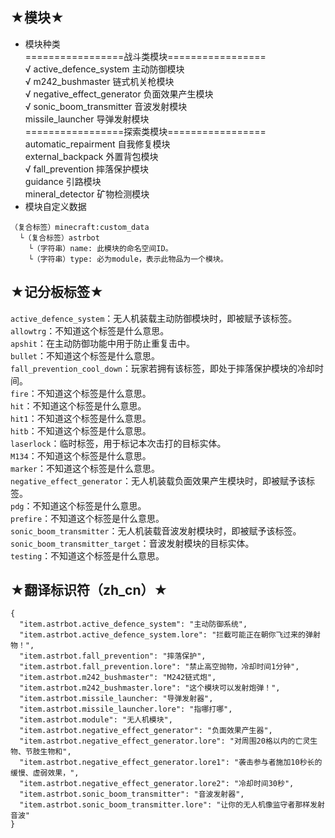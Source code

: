 ## ★模块★  
- 模块种类  
=================战斗类模块=================  
√ active_defence_system 主动防御模块  
√ m242_bushmaster 链式机关枪模块  
√ negative_effect_generator 负面效果产生模块  
√ sonic_boom_transmitter 音波发射模块  
missile_launcher 导弹发射模块  
=================探索类模块=================  
automatic_repairment 自我修复模块  
external_backpack 外置背包模块  
√ fall_prevention 摔落保护模块  
guidance 引路模块  
mineral_detector 矿物检测模块  
- 模块自定义数据  
````
（复合标签）minecraft:custom_data
  └（复合标签）astrbot
    └（字符串）name: 此模块的命名空间ID。
    └（字符串）type: 必为module，表示此物品为一个模块。
````

## ★记分板标签★  
`active_defence_system`：无人机装载主动防御模块时，即被赋予该标签。  
`allowtrg`：不知道这个标签是什么意思。  
`apshit`：在主动防御功能中用于防止重复击中。  
`bullet`：不知道这个标签是什么意思。  
`fall_prevention_cool_down`：玩家若拥有该标签，即处于摔落保护模块的冷却时间。  
`fire`：不知道这个标签是什么意思。  
`hit`：不知道这个标签是什么意思。  
`hit1`：不知道这个标签是什么意思。  
`hitb`：不知道这个标签是什么意思。  
`laserlock`：临时标签，用于标记本次击打的目标实体。  
`M134`：不知道这个标签是什么意思。  
`marker`：不知道这个标签是什么意思。  
`negative_effect_generator`：无人机装载负面效果产生模块时，即被赋予该标签。  
`pdg`：不知道这个标签是什么意思。  
`prefire`：不知道这个标签是什么意思。  
`sonic_boom_transmitter`：无人机装载音波发射模块时，即被赋予该标签。  
`sonic_boom_transmitter_target`：音波发射模块的目标实体。  
`testing`：不知道这个标签是什么意思。  

## ★翻译标识符（zh_cn）★  
```
{
  "item.astrbot.active_defence_system": "主动防御系统",
  "item.astrbot.active_defence_system.lore": "拦截可能正在朝你飞过来的弹射物！",
  "item.astrbot.fall_prevention": "摔落保护",
  "item.astrbot.fall_prevention.lore": "禁止高空抛物，冷却时间1分钟",
  "item.astrbot.m242_bushmaster": "M242链式炮",
  "item.astrbot.m242_bushmaster.lore": "这个模块可以发射炮弹！",
  "item.astrbot.missile_launcher: "导弹发射器",
  "item.astrbot.missile_launcher.lore": "指哪打哪",
  "item.astrbot.module": "无人机模块",
  "item.astrbot.negative_effect_generator": "负面效果产生器",
  "item.astrbot.negative_effect_generator.lore": "对周围20格以内的亡灵生物、节肢生物和",
  "item.astrbot.negative_effect_generator.lore1": "袭击参与者施加10秒长的缓慢、虚弱效果，",
  "item.astrbot.negative_effect_generator.lore2": "冷却时间30秒",
  "item.astrbot.sonic_boom_transmitter": "音波发射器",
  "item.astrbot.sonic_boom_transmitter.lore": "让你的无人机像监守者那样发射音波"
}
```